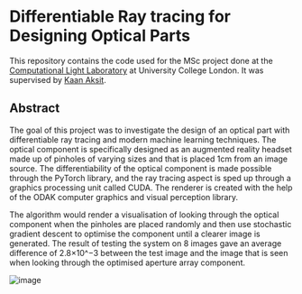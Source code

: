 # Differentiable Ray tracing for Designing Optical Parts

This repository contains the code used for the MSc project done at the [Computational Light Laboratory](https://complightlab.com/) at University College London. It was supervised by 
[Kaan Aksit](https://kaanaksit.com/). 

## Abstract

The goal of this project was to investigate the design of an optical part with differentiable ray
tracing and modern machine learning techniques. The optical component is specifically
designed as an augmented reality headset made up of pinholes of varying sizes and that is
placed 1cm from an image source. The differentiability of the optical component is made
possible through the PyTorch library, and the ray tracing aspect is sped up through a graphics
processing unit called CUDA. The renderer is created with the help of the ODAK computer
graphics and visual perception library.

The algorithm would render a visualisation of looking through the optical component when
the pinholes are placed randomly and then use stochastic gradient descent to optimise the
component until a clearer image is generated. The result of testing the system on 8 images
gave an average difference of 2.8×10^−3 between the test image and the image that is seen
when looking through the optimised aperture array component.

![image](https://user-images.githubusercontent.com/92171342/195655354-c562e2cc-b814-419c-a234-add87c0017ed.png)


